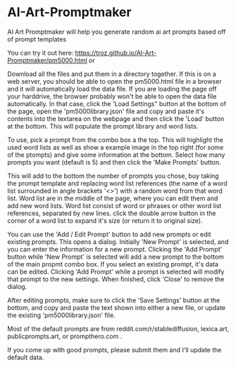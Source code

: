 # AI-Art-Promptmaker
AI Art Promptmaker will help you generate random ai art prompts based off of prompt templates

You can try it out here:
https://troz.github.io/AI-Art-Promptmaker/pm5000.html
or

Download all the files and put them in a directory together.
If this is on a web server, you should be able to open the pm5000.html file in a browser and it will automatically load the data file.
If you are loading the page off your harddrive, the browser probably won't be able to open the data file automatically. In that case,
click the 'Load Settings" button at the bottom of the page, open the 'pm5000library.json' file and copy and paste it's contents into
the textarea on the webpage and then click the 'Load' button at the bottom. This will populate the prompt library and word lists.

To use, pick a prompt from the combo box a the top. This will highlight the used word lists as well as show a example image in the top
right (for some of the ptompts) and give some information at the bottom. Select how many prompts you want (default is 5) and then click
the 'Make Prompts' button.

This will add to the bottom the number of prompts you chose, buy taking the prompt template and replacing word list references 
(the name of a word list surrounded in angle brackets '<>') with a random word from that word list.  Word list are in the middle of the
page, where you can edit them and add new word lists. Word list consist of word or phrases or other word list references, separated by
new lines. click the double arrow button in the corner of a word list to expand it's size (or return it to original size).

You can use the 'Add / Edit Prompt' button to add new prompts or edit existing prompts. This opens a dialog. Initially 'New Prompt' is
selected, and you can enter the information for a new prompt. Clicking the 'Add Prompt' button while 'New Prompt' is selected will add
a new prompt to the bottom of the main propmt combo box. If you select an existing prompt, it's data can be edited. Clicking 
'Add Prompt' while a prompt is selected will modify that prompt to the new settings. When finished, click 'Close' to remove the dialog.

After editing prompts, make sure to click the 'Save Settings' button at the bottom, and copy and paste the text shown into either a new
file, or update the existing 'pm5000library.json' file.



Most of the default prompts are from reddit.com/r/stablediffusion, lexica.art, publicprompts.art, or prompthero.com .


If you come up with good prompts, please submit them and I'll update the default data.
